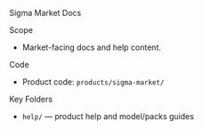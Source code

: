 Sigma Market Docs

Scope
- Market-facing docs and help content.

Code
- Product code: `products/sigma-market/`

Key Folders
- `help/` — product help and model/packs guides

